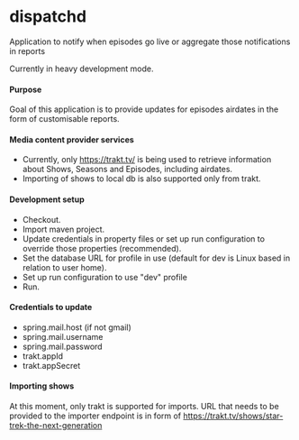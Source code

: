 # dispatchd
Application to notify when episodes go live or aggregate those notifications in reports

Currently in heavy development mode.

#### Purpose
Goal of this application is to provide updates for episodes airdates in the form of customisable reports.

#### Media content provider services
* Currently, only https://trakt.tv/ is being used to retrieve information about Shows, Seasons and Episodes, including airdates.
* Importing of shows to local db is also supported only from trakt.

#### Development setup 
* Checkout.
* Import maven project.
* Update credentials in property files or set up run configuration to override those properties (recommended).
* Set the database URL for profile in use (default for dev is Linux based in relation to user home).
* Set up run configuration to use "dev" profile
* Run.

#### Credentials to update
* spring.mail.host (if not gmail)
* spring.mail.username
* spring.mail.password
* trakt.appId
* trakt.appSecret

#### Importing shows
At this moment, only trakt is supported for imports. URL that needs to be provided to the importer endpoint is in form of https://trakt.tv/shows/star-trek-the-next-generation
